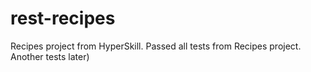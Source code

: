 # rest-recipes
Recipes project from HyperSkill.
Passed all tests from Recipes project.
Another tests later)
